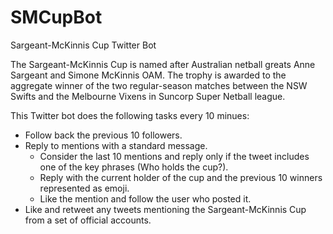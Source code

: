 # SMCupBot
Sargeant-McKinnis Cup Twitter Bot

The Sargeant-McKinnis Cup is named after Australian netball greats Anne Sargeant and Simone McKinnis OAM. The trophy is awarded to the aggregate winner of the two regular-season matches between the NSW Swifts and the Melbourne Vixens in Suncorp Super Netball league.

This Twitter bot does the following tasks every 10 minues:
- Follow back the previous 10 followers.
- Reply to mentions with a standard message.
  - Consider the last 10 mentions and reply only if the tweet includes one of the key phrases (Who holds the cup?).
  - Reply with the current holder of the cup and the previous 10 winners represented as emoji.
  - Like the mention and follow the user who posted it.
- Like and retweet any tweets mentioning the Sargeant-McKinnis Cup from a set of official accounts.
